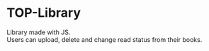 # TOP-Library
 
Library made with JS.  </br>
Users can upload, delete and change read status from their books.
